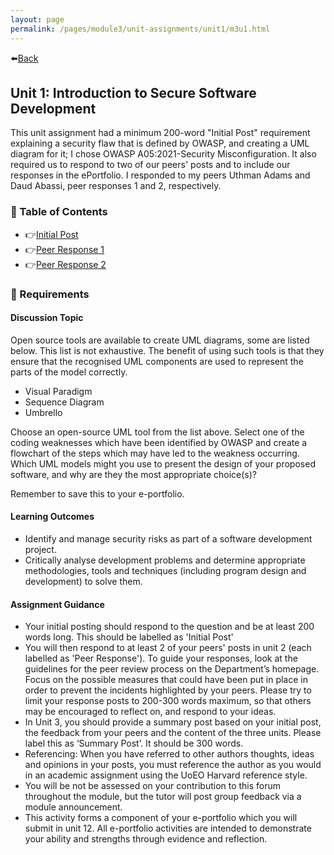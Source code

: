 ```yaml
---
layout: page
permalink: /pages/module3/unit-assignments/unit1/m3u1.html
---
```


⬅️[Back](/pages/module3.html)

## Unit 1: Introduction to Secure Software Development

This unit assignment had a minimum 200-word "Initial Post" requirement explaining a security flaw that is defined by OWASP, and creating a UML diagram for it; I chose OWASP A05:2021-Security Misconfiguration. It also required us to respond to two of our peers' posts and to include our responses in the ePortfolio. I responded to my peers Uthman Adams and Daud Abassi, peer responses 1 and 2, respectively.

### 🤩 Table of Contents

- 👉[Initial Post](/pages/module3/unit-assignments/unit1/initial-post/m3u1-initialpost.html)
- 👉[Peer Response 1](/pages/module3/unit-assignments/unit1/peer-response-1/m3u1p1.html)
- 👉[Peer Response 2](/pages/module3/unit-assignments/unit1/peer-response-2/m3u1p2.html)

### 📝 Requirements

#### Discussion Topic

Open source tools are available to create UML diagrams, some are listed below. This list is not exhaustive. The benefit of using such tools is that they ensure that the recognised UML components are used to represent the parts of the model correctly.

- Visual Paradigm
- Sequence Diagram
- Umbrello

Choose an open-source UML tool from the list above. Select one of the coding weaknesses which have been identified by OWASP and create a flowchart of the steps which may have led to the weakness occurring. Which UML models might you use to present the design of your proposed software, and why are they the most appropriate choice(s)?

Remember to save this to your e-portfolio.

#### Learning Outcomes

- Identify and manage security risks as part of a software development project.
- Critically analyse development problems and determine appropriate methodologies, tools and techniques (including program design and development) to solve them.

#### Assignment Guidance

- Your initial posting should respond to the question and be at least 200 words long. This should be labelled as 'Initial Post'
- You will then respond to at least 2 of your peers' posts in unit 2 (each labelled as 'Peer Response'). To guide your responses, look at the guidelines for the peer review process on the Department’s homepage. Focus on the possible measures that could have been put in place in order to prevent the incidents highlighted by your peers. Please try to limit your response posts to 200-300 words maximum, so that others may be encouraged to reflect on, and respond to your ideas.
- In Unit 3, you should provide a summary post based on your initial post, the feedback from your peers and the content of the three units. Please label this as ‘Summary Post’. It should be 300 words.
- Referencing: When you have referred to other authors thoughts, ideas and opinions in your posts, you must reference the author as you would in an academic assignment using the UoEO Harvard reference style.
- You will be not be assessed on your contribution to this forum throughout the module, but the tutor will post group feedback via a module announcement.
- This activity forms a component of your e-portfolio which you will submit in unit 12. All e-portfolio activities are intended to demonstrate your ability and strengths through evidence and reflection.

